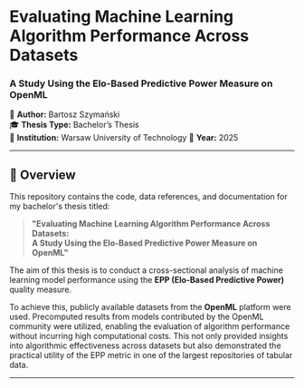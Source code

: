 # Evaluating Machine Learning Algorithm Performance Across Datasets  
### A Study Using the Elo-Based Predictive Power Measure on OpenML  

📘 **Author:** Bartosz Szymański  
🎓 **Thesis Type:** Bachelor’s Thesis  
🏫 **Institution:** Warsaw University of Technology
📅 **Year:** 2025  

---

## 📖 Overview

This repository contains the code, data references, and documentation for my bachelor's thesis titled:

> **"Evaluating Machine Learning Algorithm Performance Across Datasets:  
> A Study Using the Elo-Based Predictive Power Measure on OpenML"**

The aim of this thesis is to conduct a cross-sectional analysis of machine learning model performance using the **EPP (Elo-Based Predictive Power)** quality measure.

To achieve this, publicly available datasets from the **OpenML** platform were used. Precomputed results from models contributed by the OpenML community were utilized, enabling the evaluation of algorithm performance without incurring high computational costs. This not only provided insights into algorithmic effectiveness across datasets but also demonstrated the practical utility of the EPP metric in one of the largest repositories of tabular data.

---
